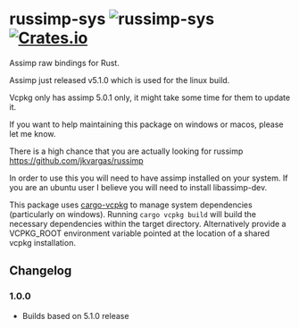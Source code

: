 # russimp-sys ![russimp-sys](https://github.com/jkvargas/russimp-sys/workflows/russimp-sys/badge.svg?branch=main) [![Crates.io](https://img.shields.io/crates/v/russimp-sys.svg)](https://crates.io/crates/russimp-sys)

Assimp raw bindings for Rust.

Assimp just released v5.1.0 which is used for the linux build.

Vcpkg only has assimp 5.0.1 only, it might take some time for them to update it.

If you want to help maintaining this package on windows or macos, please let me know.

There is a high chance that you are actually looking for russimp https://github.com/jkvargas/russimp

In order to use this you will need to have assimp installed on your system.
If you are an ubuntu user I believe you will need to install libassimp-dev.

This package uses [cargo-vcpkg](https://crates.io/crates/cargo-vcpkg) to manage system dependencies (particularly on 
windows). Running ```cargo vcpkg build``` will build the necessary dependencies within the target directory. 
Alternatively provide a VCPKG_ROOT environment variable pointed at the location of a shared vcpkg installation.

## Changelog

### 1.0.0
* Builds based on 5.1.0 release
